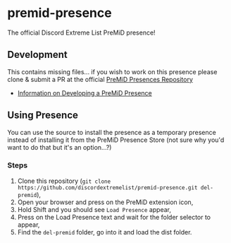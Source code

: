 # premid-presence
The official Discord Extreme List PreMiD presence!

## Development
This contains missing files... if you wish to work on this presence please clone & submit a PR at the official [PreMiD Presences Repository](https://github.com/PreMiD/Presences)

* [Information on Developing a PreMiD Presence](https://docs.premid.app/en/dev/presence)

## Using Presence
You can use the source to install the presence as a temporary presence instead of installing it from the PreMiD Presence Store (not sure why you'd want to do that but it's an option...?)

### Steps
1. Clone this repository (`git clone https://github.com/discordextremelist/premid-presence.git del-premid`),
2. Open your browser and press on the PreMiD extension icon,
3. Hold Shift and you should see `Load Presence` appear,
4. Press on the Load Presence text and wait for the folder selector to appear,
5. Find the `del-premid` folder, go into it and load the dist folder.
